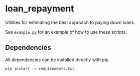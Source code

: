 # loan_repayment

Utilities for estimating the best approach to paying down loans.

See `example.py` for an example of how to use these scripts.


## Dependencies

All dependencies can be installed directly with pip.
```console
pip install -r requirements.txt
```
